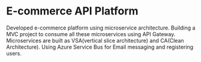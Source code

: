 # E-commerce API Platform 

Developed e-commerce platform using microservice architecture. Building a MVC project to consume all these microservices using API Gateway. Microservices are built as VSA(vertical slice architecture) and CA(Clean Architecture).
Using Azure Service Bus for Email messaging and registering users.
